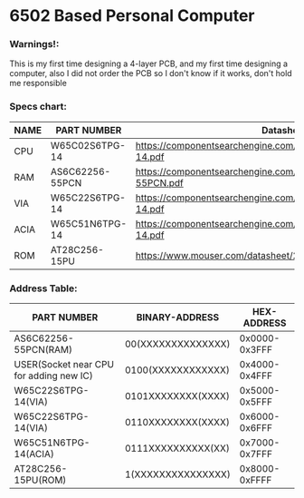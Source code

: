# 6502 Based Personal Computer
### Warnings!:
This is my first time designing a 4-layer PCB, and my first time designing a computer,
also I did not order the PCB so I don't know if it works, don't hold me responsible
### Specs chart:
NAME | PART NUMBER | Datasheet
------------- | ------------- | -------------
CPU | W65C02S6TPG-14 | https://componentsearchengine.com/Datasheets/1/W65C02S6TPG-14.pdf
RAM | AS6C62256-55PCN | https://componentsearchengine.com/Datasheets/1/AS6C62256-55PCN.pdf
VIA | W65C22S6TPG-14 | https://componentsearchengine.com/Datasheets/1/W65C22S6TPG-14.pdf
ACIA | W65C51N6TPG-14 | https://componentsearchengine.com/Datasheets/1/W65C51N6TPG-14.pdf
ROM | AT28C256-15PU | https://www.mouser.com/datasheet/2/268/doc0006-1108095.pdf
### Address Table:
PART NUMBER | BINARY-ADDRESS | HEX-ADDRESS
------------- | ------------- | -------------
AS6C62256-55PCN(RAM) | 00(XXXXXXXXXXXXXX) | 0x0000-0x3FFF
USER(Socket near CPU for adding new IC) | 0100(XXXXXXXXXXXX) | 0x4000-0x4FFF
W65C22S6TPG-14(VIA) | 0101XXXXXXXX(XXXX) | 0x5000-0x5FFF
W65C22S6TPG-14(VIA) | 0110XXXXXXXX(XXXX) | 0x6000-0x6FFF
W65C51N6TPG-14(ACIA) | 0111XXXXXXXXXX(XX) | 0x7000-0x7FFF
AT28C256-15PU(ROM) | 1(XXXXXXXXXXXXXXX) | 0x8000-0xFFFF
